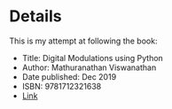 # Details

This is my attempt at following the book:
- Title: Digital Modulations using Python
- Author: Mathuranathan Viswanathan
- Date published: Dec 2019
- ISBN: 9781712321638
- [Link](https://dokumen.pub/digital-modulations-using-python-1nbsped-9781712321638.html)

